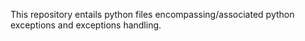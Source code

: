 This repository entails python files encompassing/associated python exceptions and exceptions handling.
